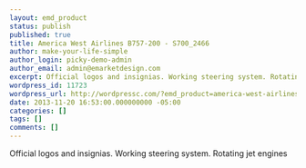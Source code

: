 ```yaml
---
layout: emd_product
status: publish
published: true
title: America West Airlines B757-200 - S700_2466
author: make-your-life-simple
author_login: picky-demo-admin
author_email: admin@emarketdesign.com
excerpt: Official logos and insignias. Working steering system. Rotating jet engines
wordpress_id: 11723
wordpress_url: http://wordpressc.com/?emd_product=america-west-airlines-b757-200
date: 2013-11-20 16:53:00.000000000 -05:00
categories: []
tags: []
comments: []
---
```

Official logos and insignias. Working steering system. Rotating jet engines
